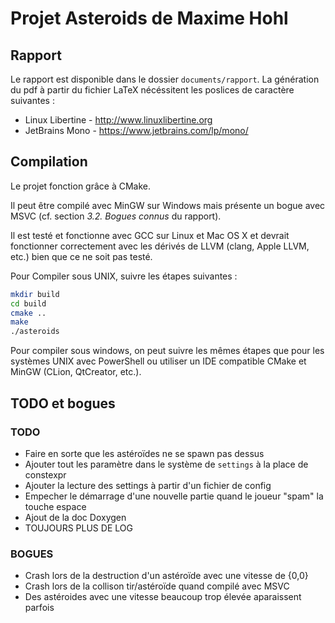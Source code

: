 Projet Asteroids de Maxime Hohl
===============================

Rapport
-------

Le rapport est disponible dans le dossier `documents/rapport`.
La génération du pdf à partir du fichier LaTeX nécéssitent les poslices de 
caractère suivantes :
 - Linux Libertine - http://www.linuxlibertine.org
 - JetBrains Mono - https://www.jetbrains.com/lp/mono/

Compilation
-----------

Le projet fonction grâce à CMake.

Il peut être compilé avec MinGW sur Windows mais présente un bogue avec MSVC 
(cf. section *3.2. Bogues connus* du rapport).

Il est testé et fonctionne avec GCC sur Linux et Mac OS X et devrait fonctionner 
correctement avec les dérivés de LLVM (clang, Apple LLVM, etc.) bien que ce ne
soit pas testé.

Pour Compiler sous UNIX, suivre les étapes suivantes :
```bash
mkdir build
cd build
cmake ..
make
./asteroids
```

Pour compiler sous windows, on peut suivre les mêmes étapes que pour les 
systèmes UNIX avec PowerShell ou utiliser un IDE compatible CMake et MinGW 
(CLion, QtCreator, etc.). 

TODO et bogues
--------------

### TODO

 - Faire en sorte que les astéroïdes ne se spawn pas dessus
 - Ajouter tout les paramètre dans le système de `settings` à la place de constexpr
 - Ajouter la lecture des settings à partir d'un fichier de config
 - Empecher le démarrage d'une nouvelle partie quand le joueur "spam" la touche espace
 - Ajout de la doc Doxygen
 - TOUJOURS PLUS DE LOG

### BOGUES

 - Crash lors de la destruction d'un astéroïde avec une vitesse de {0,0}
 - Crash lors de la collison tir/astéroïde quand compilé avec MSVC
 - Des astéroides avec une vitesse beaucoup trop élevée aparaissent parfois
